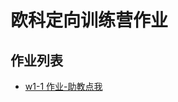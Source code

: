 # 欧科定向训练营作业

## 作业列表

* [w1-1 作业-助教点我](https://github.com/ruiuu/assignment/blob/main/w1-1/w1-1-%E4%BD%9C%E4%B8%9A-%E5%8A%A9%E6%95%99%E7%82%B9%E6%88%91.md)
